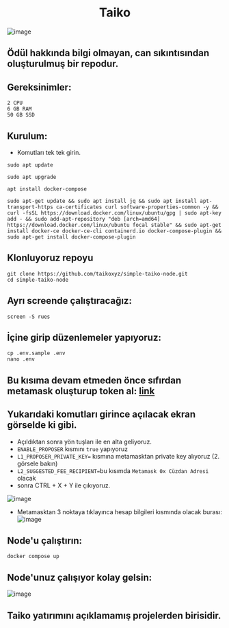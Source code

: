 <h1 align="center"> Taiko </h1>

![image](https://user-images.githubusercontent.com/101149671/212496781-33a8eb3a-0ba2-497a-9f87-6185de6c1b2a.png)

## Ödül hakkında bilgi olmayan, can sıkıntısından oluşturulmuş bir repodur.

## Gereksinimler:
```
2 CPU
6 GB RAM
50 GB SSD
```

## Kurulum:
* Komutları tek tek girin.

```
sudo apt update 
```
```
sudo apt upgrade
```
```
apt install docker-compose
```
```
sudo apt-get update && sudo apt install jq && sudo apt install apt-transport-https ca-certificates curl software-properties-common -y && curl -fsSL https://download.docker.com/linux/ubuntu/gpg | sudo apt-key add - && sudo add-apt-repository "deb [arch=amd64] https://download.docker.com/linux/ubuntu focal stable" && sudo apt-get install docker-ce docker-ce-cli containerd.io docker-compose-plugin && sudo apt-get install docker-compose-plugin
```

## Klonluyoruz repoyu
```
git clone https://github.com/taikoxyz/simple-taiko-node.git
cd simple-taiko-node
```
## Ayrı screende çalıştıracağız:
```
screen -S rues
```

## İçine girip düzenlemeler yapıyoruz:
```
cp .env.sample .env
nano .env
```
## Bu kısıma devam etmeden önce sıfırdan metamask oluşturup token al: [link](https://twitter.com/Ruesandora0/status/1607802177036091393?s=20&t=0OJOlVuEJIoSQRYLo2x5Sw)

## Yukarıdaki komutları girince açılacak ekran görselde ki gibi.

* Açıldıktan sonra yön tuşları ile en alta geliyoruz.
* `ENABLE_PROPOSER` kısmını `true` yapıyoruz
* `L1_PROPOSER_PRIVATE_KEY=` kısmına metamasktan private key alıyoruz (2. görsele bakın)
* `L2_SUGGESTED_FEE_RECIPIENT=`bu kısımda `Metamask 0x Cüzdan Adresi` olacak
* sonra CTRL + X + Y ile çıkıyoruz.

![image](https://user-images.githubusercontent.com/76253089/212540636-32564971-d531-41f2-b2a6-ffc5ef21582c.png)

* Metamasktan 3 noktaya tıklayınca hesap bilgileri kısmında olacak burası:
![image](https://user-images.githubusercontent.com/101149671/212497188-e5480587-9872-4c0f-abf0-4f6b24839396.png)

## Node'u çalıştırın:
```
docker compose up
```
## Node'unuz çalışıyor kolay gelsin:

![image](https://user-images.githubusercontent.com/101149671/212497350-4cebdcc6-edeb-4949-b18b-a38a83e1a53c.png)

## Taiko yatırımını açıklamamış projelerden birisidir.
